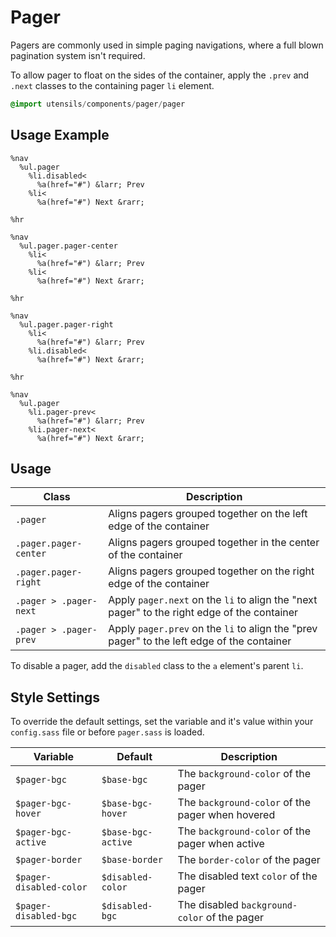 
# Pager
Pagers are commonly used in simple paging navigations, where a full
blown pagination system isn't required.

To allow pager to float on the sides of the container, apply the
`.prev` and `.next` classes to the containing pager `li` element.

```sass
@import utensils/components/pager/pager
```

## Usage Example

<!--~ markup/pager.html.haml -->
```haml
%nav
  %ul.pager
    %li.disabled<
      %a(href="#") &larr; Prev
    %li<
      %a(href="#") Next &rarr;

%hr

%nav
  %ul.pager.pager-center
    %li<
      %a(href="#") &larr; Prev
    %li<
      %a(href="#") Next &rarr;

%hr

%nav
  %ul.pager.pager-right
    %li<
      %a(href="#") &larr; Prev
    %li.disabled<
      %a(href="#") Next &rarr;

%hr

%nav
  %ul.pager
    %li.pager-prev<
      %a(href="#") &larr; Prev
    %li.pager-next<
      %a(href="#") Next &rarr;
```
<!-- end -->

## Usage

Class                   | Description
----------------------- | -------------------------------------------
`.pager`                | Aligns pagers grouped together on the left edge of the container
`.pager.pager-center`   | Aligns pagers grouped together in the center of the container
`.pager.pager-right`    | Aligns pagers grouped together on the right edge of the container
`.pager > .pager-next`  | Apply `pager.next` on the `li` to align the "next pager" to the right edge of the container
`.pager > .pager-prev`  | Apply `pager.prev` on the `li` to align the "prev pager" to the left edge of the container

To disable a pager, add the `disabled` class to the `a` element's parent `li`.


## Style Settings
To override the default settings, set the variable and it's value
within your `config.sass` file or before `pager.sass` is loaded.

Variable                | Default            | Description
----------------------- | ------------------ | -------------------------------------------
`$pager-bgc`            | `$base-bgc`        | The `background-color` of the pager
`$pager-bgc-hover`      | `$base-bgc-hover`  | The `background-color` of the pager when hovered
`$pager-bgc-active`     | `$base-bgc-active` | The `background-color` of the pager when active
`$pager-border`         | `$base-border`     | The `border-color` of the pager
`$pager-disabled-color` | `$disabled-color`  | The disabled text `color` of the pager
`$pager-disabled-bgc`   | `$disabled-bgc`    | The disabled `background-color` of the pager

